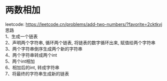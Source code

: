 # 两数相加
leetcode: https://leetcode.cn/problems/add-two-numbers/?favorite=2cktkvj <br />
思路 <br />
    1、生成一个链表 <br />
    2、声明两个字符串, 循环两个链表, 将链表的数字循环出来, 赋值给两个字符串 <br />
    3、两个字符串倒序生成两个新的字符串 <br />
    4、两个字符串转成两个int <br />
    5、两个int相加 <br />
    6、相加后的int, 转成字符串 <br />
    7、将最终的字符串生成新的链表 <br />
